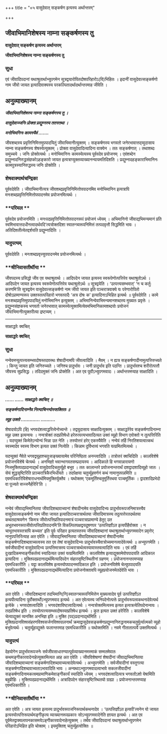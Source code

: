 +++
title = "०५ वासुदेवात् सङ्कर्षण इत्यस्य अर्थान्तरम्"

+++


## जीवाभिमानिशेषस्य नाम्ना सङ्कर्षणस्य तु

**वासुदेवात् सङ्कर्षण इत्यस्य अर्थान्तरम्**

**जीवाभिमानिशेषस्य नाम्ना सङ्कर्षणस्य तु**

### **सुधा**

एवं जीवादिपदानां यथाश्रुतार्थाभ्युपगमेन सूत्रद्वयारोपितदोषपरिहारोऽ(वि)भिहितः । इदानीं वासुदेवात्सङ्कर्षणो नाम जीवो जायत इत्यादिवाक्यस्य परकल्पितादर्थादर्थान्तरमाह जीवेति ।

## **अनुव्याख्यानम्**

***जीवाभिमानिशेषस्य नाम्ना सङ्कर्षणस्य तु ।***

***वासुदेवाज्जनिः प्रोक्ता प्रद्युम्नस्य ततस्तथा ।***

***मनोभिमनिनः कामस्यैवं .......***

जीवशब्दस्य प्रवृत्तिनिमित्तमुपपादयितुं जीवाभिमानीत्युक्तम् । सङ्कर्षणस्य भगवतो जनेरभावात्तद्य्वुदासाय नाम्ना सङ्कर्षणस्य शेषस्येत्युक्तम् । प्रोक्ता वासुदेवादित्यादिना वाक्येन । ततः सङ्कर्षणात् । तथाशब्दः समुच्चये । जनिः प्रोक्तेत्यर्थः । मनोभिमानिनः कामस्येत्यस्य पूर्ववदेव प्रयोजनम् । एवंशब्देन प्रद्युम्नादनिरुद्धसंज्ञकोऽहङ्कारो जायत इत्यत्राप्युक्तव्याख्यानन्यायमतिदिशति । प्रद्युम्नादहङ्काराभिमानिनः कामपुत्रस्यानिरुद्धस्य जनिः प्रोक्तेति ।

### **शेषवाक्यार्थचन्द्रिका**

पूर्ववदेवेति । जीवाभिमानीत्यत्र जीवशब्दप्रवृत्तिनिमित्तोपपादनमिव मनोभिमानिन इत्यत्रापि मनःशब्दप्रवृत्तिनिमित्तोपपादनमेव प्रयोजनमित्यर्थः ।

### **परिमल **

पूर्ववदेव प्रयोजनमिति । मनःपदप्रवृत्तिनिमित्तोपपादनरूपं प्रयोजनं ध्येयम् । अभिमानिनो जीवाद्यभिमन्यमानं प्रति स्वमिभावात्तदधीनत्वादर्थवदि’त्यत्रोक्तदिशा स्वातन्त्र्यरूपनिमित्तं तत्पदवृत्तौ सिद्धमिति भावः । अतिदिशतीत्येतद्दर्शयति प्रद्युम्नादितिः ।

### **यादुपत्यम्**

पूर्ववदेवेति । मनःशब्दप्रवृत्त्युपपादनमेव प्रयोजनमित्यर्थः ।

### **श्रीनिवासतीर्थीया **

जीवपदस्य प्रसिद्धो जीव एव यथाश्रुतार्थः । आदिपदेन जायत इत्यस्य स्वरूपेणोत्पत्तिरेव यथाश्रुतोऽर्थः । आदिपदेन जायत इत्यस्य स्वरूपेणोत्पत्तिरेव यथाश्रुतोऽर्थः ॥ सूत्रद्वयेति । ‘उत्पत्त्यसम्भवात्’ ‘न च कर्तुः करणमि’ति सूत्रद्वयेन वासुदेवात्सङ्कर्षणो नाम जीवो जायत इति पञ्चरात्रवाक्ये यः परेणारोपितो दोषोऽप्रामाण्यरूप उक्तस्तत्परिहारो भगवत्पादैः ‘अत्र दोषः क’ इत्यादिनाऽभिहित इत्यर्थः ॥ पूर्ववदेवेति । कामे मनःशब्दप्रवृत्तिमुपपादयितुं मनोभिमानिन इत्युक्तम् । अभिमानिन्येवाभिमन्यमानशब्दस्य मुख्यतः प्रवृत्तेः । प्रद्युम्नसंज्ञकस्य भगवतो जनेरभावात् कामस्येत्युक्तमित्येवमभिमानिकामशब्दयोः प्रयोजनं जीवाभिमानीत्युक्तरीत्या द्रष्टव्यम् ।

------------------------------------------------------------------------

साक्षाद्धरेः क्वचित्

**साक्षाद्धरेः क्वचित्**

### **सुधा**

नन्वेवमप्युत्पत्त्यसम्भवदोषस्तदवस्थः शेषादीनामपि जीवत्वादिति । मैवम् । न ह्यत्र सङ्कर्षणादीनामुत्पत्तिरुच्यते । किन्तु जायत इति जनिरुच्यते । जनिश्च प्रादुर्भावः । जनी प्रादुर्भाव इति पठन्ति । प्रादुर्भावश्च शरीरोत्पत्तौ जीवस्य सुप्रसिद्धः । तदिदमुक्तं जनिः प्रोक्तेति । अत एव पूर्वोऽभ्युपगमवादः । अर्थान्तरमप्याह साक्षादिति ।

## **अनुव्याख्यानम्**

***...... ...... साक्षाद्धरेः क्वचित् ॥***

***सङ्कर्षणादिनाम्नैव नित्याचिन्त्योरुशक्तितः ॥***

***व्यूह उक्तो ............. ..........***

शेषादयोऽपि (हि) भगवदंशत्वाद्धरित्वेनोच्यन्ते । तद्व्युदासाय साक्षादित्युक्तम् । साक्षाद्धरेरेव सङ्कर्षणादिनाम्ना व्यूह उक्त इत्यन्वयः । नन्वत्रोक्तं तदप्रतिषेधो हरेरुत्पत्त्यभावादित्यत उक्तं व्यूहो विभाग एवोक्तो न तूत्पत्तिरिति । यदप्युक्तं किमेतेऽन्योन्यं भिन्ना उत नेति । तस्योत्तरं हरेर् एकस्यैवेति । नन्वेवं तर्हि निरतिशयत्वात्कथं स्वस्मादेव स्वस्य विभाग इत्यत उक्तं नित्येति । किन्नाम दुर्विभाव्यं भगवति यत्प्रमितमित्यर्थः ।

यदप्युक्तं नैवेते भगवद्व्यूहाश्चतुःसङ्ख्यायामेव परिनिष्ठिता अनन्त्वादिति । तत्रोत्तरं क्वचिदिति । कालविशेषे प्रयोजनविशेषे चेत्यर्थः । अनभिज्ञो भवान्भागवतसम्प्रदायस्य । आदिकाले हि भगवान्नारायणो निजमुक्तिपदप्रदानाद्यर्थं वासुदेवादिचतुर्व्यूहो बभूव । ततः कालान्तरे प्रयोजनान्तरार्थं दशद्वादशादिव्यूहो जातः । सेयं शुद्धसृष्टिरिति प्राञ्चरात्रिकैरभिधीयते । तदपेक्षया चतुर्व्यूहवर्णनं कथं नामानुपपन्नमिति ॥ एवमधिकारिविशेषाराधनार्थमियमुक्तिर्युक्तैव । यथोक्तम् ‘एकमूर्तिश्चतुमूर्तिरथवा पञ्चमूर्तिकः । द्वादशादिप्रभेदो वा पूज्यते सज्जनैर्हरिरि’ति ।

### **शेषवाक्यार्थचन्द्रिका**

नन्वेवं जीवाद्यभिमानितया जीवादिशब्दवाच्यानां शेषादीनामेव वासुदेवादिभ्यः प्रादुर्भावरूपजनिमात्रस्यैव वासुदेवात्सङ्कर्षणो नाम जीवा जायत इत्यादिपञ्चरात्रार्थतया जीवादिमात्रस्य तदुत्पत्तेरतदर्थतया कथंतदाश्रयणेन ‘किमत्र जीवोत्पत्तिप्रतिपादनमात्रं पञ्चरात्राप्रामाण्ये हेतुर् उत अभूतभवनरूपजीवोत्पत्तिप्रतिपादनमि’ति विकल्पितपक्षद्वयदूषणपर ‘उत्पत्तिर्ज्ञोऽत इत्यपीहैवोक्ता । न चाभूतभावस्तत्रापि कथ्यत’ इति पूर्वः परिहार इत्यतस्तस्य जीवादिशब्दानां यथाश्रुतार्थाभ्युपगमवादेन प्रवृत्तेर् नानुपपत्तिरित्याह अत एवेति । जीवाद्यभिमानितया जीवादिशब्दवाच्यानां शेषादीनामेव सङ्कर्षणादिशब्दवाच्यत्वस्य तत एव तेषां वासुदेवादिभ्यः प्रादुर्भावस्यैवात्रोच्यमानत्वादेवेत्यर्थः ॥ अभ्युपगमेति । सर्वजीवादीनां वासुदेवादिभ्य उत्पत्तिमात्रस्य पञ्चरात्रार्थत्वस्यावास्तवत्वादिति भावः । एवं तर्हि दुःखादिकमप्यङ्गीकर्तव्यं स्यादित्यत उक्तं यत्प्रमितमिति । कालविशेष इत्याद्युक्तमेवोपपादयति आदिकाल इत्यादिना । मुक्तिपदप्रदानाद्यर्थमित्यादिपदेन संहारसृष्टिस्थितीनां ग्रहणम् । प्रयोजनानन्तरमप्याह एवमधिकारीति । यद्वा कालविशेष इत्यस्योपपादनमादिकाल इति । प्रयोजनविशेषे चेत्युपपादयति एवमधिकारीति । मुक्तिपदप्रदानाद्यर्थमित्यादिना प्रयोजनोक्तावपि व्यूहप्रयोजनमेतदेवेति भावः ।

### **परिमल **

अत एवेति । जीवादिशब्दानां तदभिमानि(नि)स्वातन्त्र्यरूपनिमित्तेन मुख्यत्वादेव पूर्व उत्पत्तिर्ज्ञोऽत इत्यपीत्यादिना पूर्वोक्तार्थोऽभ्युपगमवाद इत्यर्थः । अत एवेत्यस्य जनिपदेनोत्पत्तेः प्रादुर्भावरूपत्वकथनादेवेत्यर्थ इत्येके । भगवदंशत्वादिति । भगवदंशाविष्टत्वादित्यर्थः । नन्वत्रोक्तमित्यस्य इत्यत इत्यत्रत्येतिपदेनान्वयः । तदप्रतिषेध इति । तस्योत्पत्त्यसम्भवदोषस्याप्रतिषेध इत्यर्थः । कुत इत्यत उक्तं हरेरिति । कालविशेषे चेत्याद्युक्तं व्यनक्ति अनभिज्ञ इति ॥ मुक्ति (पद)प्रदानाद्यर्थमिति । मुक्तिप्रदानविश्वसंहरणविश्वसर्जनविश्वपालनार्थं क्रमाद्वासुदेवसङ्कर्षणप्रद्युम्नानिरुद्धनामकचतुर्मूर्त्यात्मको व्यूहो बभूवेत्यर्थः । चतुर्व्यूहाद्युक्तेः फलान्तरमाह एवमधिकारीति ॥ यथोक्तमिति । नवमे गीतातात्पर्ये उक्तमित्यर्थः ।

### **यादुपत्यं**

देहयोगेन प्रादुर्भावरूपजनेः सर्वजीवसाधारण्यात्पूर्वव्याख्यानमस्माकं सम्मतमेवातः कथमङ्गीकारवादेनाहेत्युक्तमित्यत आह अत एवेति । जीवविशेषाणां शेषादीनां जीवाद्यभिमानितया जीवादिशब्दवाच्यानां सङ्कर्षणादिशब्दवाच्यत्वादेवेत्यर्थः । अभ्युपगमेति । सर्वजीवादीनां वस्तुगत्या सङ्कर्षणादिशब्दवाच्यताऽभावादिति भावः । अन्यथाऽभ्युपगमवादत्वाभावे सकलजीवादीनां सङ्कर्षणादिनामकत्वमप्रामाणिकमेवाङ्गीकार्यं स्यादिति ध्येयम् । भगवदंशत्वादित्यत्र भगवतोंऽशो येषामिति बहुव्रीहिः । मुक्तिपदप्रदानाद्यर्थमिति । अत्रादिपदेन संहारसृष्टिस्थितयो ग्राह्या । प्रयोजनान्तरमप्याह एवमधिकारीति ।

### **श्रीनिवासतीर्थीया **

अत एवेति । अत्र जायत इत्यस्य प्रादुर्भावरूपजनिरूपार्थकथनादेव । ‘उत्पत्तिर्ज्ञोऽत इत्यपी’त्यनेन यो जायत इत्यस्योत्पत्तिरूपार्थमङ्गीकृत्य व्याख्यानरूपप्रकारः सोऽभ्युपगमवादेनेति ज्ञायत इत्यर्थः । अत एव पूर्वमेतद्वाक्यलापनकासमयेऽङ्गीकारवादेनाहेत्युक्तम् । तथैव जीवादिपदानां यथाश्रुतार्थाभ्युपगमेन परिहारोऽभिहित इति चोक्तम् । इयमुक्तिश् चतुर्व्यूहत्वोक्तिः ॥

